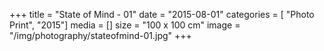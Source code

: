 +++
title = "State of Mind - 01"
date = "2015-08-01"
categories = [ "Photo Print", "2015"]
media = []
size = "100 x 100 cm"
image = "/img/photography/stateofmind-01.jpg"
+++
